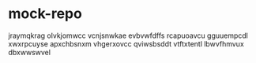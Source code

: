 # mock-repo
jraymqkrag olvkjomwcc
vcnjsnwkae evbvwfdffs rcapuoavcu gguuempcdl xwxrpcuyse
apxchbsnxm vhgerxovcc qviwsbsddt vtftxtentl lbwvfhmvux dbxwwswvel
